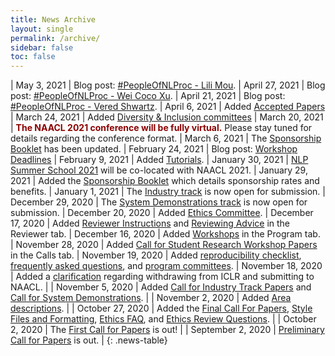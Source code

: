 ```yaml
---
title: News Archive
layout: single
permalink: /archive/
sidebar: false
toc: false
---
```


<style>
.news-table { font-size: .9em; }
.news-table tr td:nth-child(1) { font-weight: bold; }
</style>

| May 3, 2021 | Blog post: [#PeopleOfNLProc - Lili Mou](/blog/people-of-nlproc-lili-mou/).
| April 27, 2021 | Blog post: [#PeopleOfNLProc - Wei Coco Xu](/blog/people-of-nlproc-wei-coco-xu/).
| April 21, 2021 | Blog post: [#PeopleOfNLProc - Vered Shwartz](/blog/people-of-nlproc-vered-shwartz/).
| April 6, 2021 | Added [Accepted Papers](/program/accepted/)
| March 24, 2021 | Added [Diversity & Inclusion committees](/committees/diversity-inclusion/)
| March 20, 2021 | <strong style="color:darkred;">The NAACL 2021 conference will be fully virtual.</strong> Please stay tuned for details regarding the conference format.
| March 6, 2021 | The [Sponsorship Booklet](/sponsors/) has been updated.
| February 24, 2021 | Blog post: [Workshop Deadlines](/blog/workshop-deadlines/)
| February 9, 2021 | Added [Tutorials](/program/tutorials/).
| January 30, 2021 | [NLP Summer School 2021](https://ampln.github.io/escuelaverano2021/) will be co-located with NAACL 2021.
| January 29, 2021 | Added the [Sponsorship Booklet](/sponsors/) which details sponsorship rates and benefits.
| January 1, 2021 | The [Industry track](/calls/industry/) is now open for submission.
| December 29, 2020 | The [System Demonstrations track](/calls/demos/) is now open for submission.
| December 20, 2020 | Added [Ethics Committee](/ethics/committee/).
| December 17, 2020 | Added [Reviewer Instructions](/reviewer/instructions/) and [Reviewing Advice](/reviewer/advice/) in the Reviewer tab.
| December 16, 2020 | Added [Workshops](/program/workshops) in the Program tab.
| November 28, 2020 | Added [Call for Student Research Workshop Papers](https://naacl2021-srw.github.io/) in the Calls tab.
| November 19, 2020 | Added [reproducibility checklist](/calls/reproducibility-checklist), [frequently asked questions](/faq), and [program committees](/committees/program).
| November 18, 2020 | Added a [clarification](/calls/papers/#anonymity-period-clarifications) regarding withdrawing from ICLR and submitting to NAACL. |
| November 5, 2020 | Added [Call for Industry Track Papers](/calls/industry/) and [Call for System Demonstrations](/calls/demos/). |
| November 2, 2020 | Added [Area descriptions](/calls/area-descriptions/). |
| October 27, 2020 | Added the [Final Call For Papers](/calls/papers/), [Style Files and Formatting](/calls/style-and-formatting/), [Ethics FAQ](/ethics/faq/), and [Ethics Review Questions](/ethics/review-questions). |
| October 2, 2020 | The [First Call for Papers](/calls/papers/first) is out! |
| September 2, 2020 | [Preliminary Call for Papers](/calls/papers/prelim) is out. |
{: .news-table}
